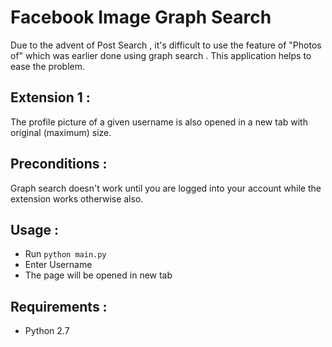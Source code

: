 Facebook Image Graph Search
===========================

Due to the advent of Post Search , it's difficult to use the feature of "Photos of" which was earlier done using 
graph search . This application helps to ease the problem. 

Extension 1 :
-------------

The profile picture of a given username is also opened in a new tab with original (maximum) size. 

Preconditions :
---------------

Graph search doesn't work until you are logged into your account while the extension works otherwise also.

Usage : 
------

* Run `python main.py`
* Enter Username
* The page will be opened in new tab

Requirements :
--------------

* Python 2.7
